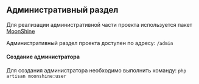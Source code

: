 ## Административный раздел

Для реализации административной части проекта используется пакет [MoonShine](https://moonshine-laravel.com/docs)

Административный раздел проекта доступен по адресу: `/admin`

#### Создание администратора

Для создания администратора необходимо выполнить команду: `php artisan moonshine:user`

